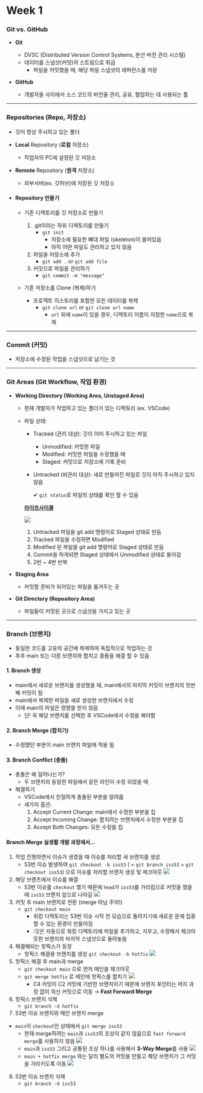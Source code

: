 # Week 1

### Git vs. GitHub

- **Git**

  - DVSC (Distributed Version Control Systems, 분산 버전 관리 시스템)
  - 데이터를 스냅샷(커밋)의 스트림으로 취급
    - 파일을 커밋했을 때, 해당 파일 스냅샷의 레퍼런스를 저장

- **GitHub**
  - 개발자들 사이에서 소스 코드의 버전을 관리, 공유, 협업하는 데 사용되는 툴

---

### Repositories (Repo, 저장소)

- 깃이 항상 주시하고 있는 폴더
- **Local** Repository (**로컬** 저장소)
  - 작업자의 PC에 설정된 깃 저장소
- **Remote** Repository (**원격** 저장소)

  - 외부서버(ex. 깃허브)에 저장된 깃 저장소

- #### Repository 만들기

  - 기존 디렉토리를 깃 저장소로 만들기

    1.  .git이라는 하위 디렉토리를 만들기
        - `git init`
          - 저장소에 필요한 뼈대 파일 (skeleton)이 들어있음
          - 아직 어떤 파일도 관리하고 있지 않음
    2.  파일을 저장소에 추가
        - `git add .` or `git add file`
    3.  커밋으로 파일을 관리하기
        - `git commit -m "message"`

  - 기존 저장소를 Clone (복제)하기
    - 프로젝트 히스토리를 포함한 모든 데이터를 복제
      - `git clone url` or `git clone url name`
        - `url` 뒤에 `name`이 있을 경우, 디렉토리 이름이 지정한 `name`으로 복제

---

### Commit (커밋)

- 저장소에 수정된 작업을 스냅샷으로 남기는 것

---

### Git Areas (Git Workflow, 작업 환경)

- **Working Directory (Working Area, Unstaged Area)**

  - 현재 개발자가 작업하고 있는 폴더가 있는 디렉토리 (ex. VSCode)
  - 파일 상태:

    - Tracked (관리 대상): 깃이 이미 주시하고 있는 파일
      - Unmodified: 커밋한 파일
      - Modified: 커밋한 파일을 수정했을 때
      - Staged: 커밋으로 저장소에 기록 준비
    - Untracked (비관리 대상): 새로 만들어진 파일로 깃이 아직 주시하고 있지 않음

      ✔︎ `git status`로 파일의 상태를 확인 할 수 있음

    **[라이프사이클](https://ordo.tistory.com/133)**

    ![](https://git-scm.com/book/en/v2/images/lifecycle.png)

    1. Untracked 파일을 git add 명령어로 Staged 상태로 만듬
    2. Tracked 파일을 수정하면 Modified
    3. Modified 된 파일을 git add 명령어로 Staged 상태로 만듬
    4. Commit을 하게되면 Staged 상태에서 Unmodified 상태로 돌아감
    5. 2번 ~ 4번 반복

- **Staging Area**

  - 커밋할 준비가 되어있는 파일을 옮겨두는 곳

- **Git Directory (Repository Area)**
  - 파일들이 커밋된 곳으로 스냅샷을 가지고 있는 곳

---

### Branch (브랜치)

- 동일한 코드를 고유의 공간에 복제하여 독립적으로 작업하는 것
- 추후 main 또는 다른 브랜치와 합치고 충돌을 해결 할 수 있음

#### 1. Branch 생성

- main에서 새로운 브랜치를 생성했을 때, main에서의 마지막 커밋이 브랜치의 첫번째 커밋이 됨
- main에서 복제한 파일을 새로 생성한 브랜치에서 수정
- 이때 main의 파일은 영향을 받지 않음
  - 단! 꼭 해당 브랜치를 선택한 후 VSCode에서 수정을 해야함

#### 2. Branch Merge (합치기)

- 수정했던 부분이 main 브랜치 파일에 적용 됨

#### 3. Branch Conflict (충돌)

- 충돌은 왜 일어나는가?
  - 두 브랜치의 동일한 파일에서 같은 라인이 수정 되었을 때
- 해결하기
  - VSCode에서 친절하게 충돌된 부분을 알려줌
  - 세가지 옵션:
    1.  Accept Current Change: main에서 수정한 부분을 킵
    2.  Accept Incoming Change: 합치려는 브랜치에서 수정한 부분을 킵
    3.  Accept Both Changes: 모든 수정을 킵

#### Branch Merge 실생활 개발 과정에서...

1. 작업 진행하면서 이슈가 생겼을 때 이슈를 처리할 새 브랜치를 생성
   - 53번 이슈 발생하여 `git checkout -b iss53` ( = `git branch iss53` + `git checkout iss53`) 으로 이슈를 처리할 브랜치 생성 및 체크아웃
     ![](https://git-scm.com/book/en/v2/images/basic-branching-2.png)
2. 해당 브랜츠에서 이슈를 해결
   - 53번 이슈를 `checkout` 했기 때문에 `head`가 `iss53`를 가리킴으로 커밋을 했을 때 `iss53` 브랜치 앞으로 나아감
     ![](https://git-scm.com/book/en/v2/images/basic-branching-3.png)
3. 커밋 후 main 브랜치로 전환 (merge 아님 주의!)
   - `git checkout main`
     - 워킹 디렉토리는 53번 이슈 시작 전 모습으로 돌려지기에 새로운 문제 집중할 수 있는 환경이 만들어짐
     - ❕깃은 자동으로 워킹 디렉토리에 파일을 추가하고, 지우고, 수정해서 체크아웃한 브랜치의 마지막 스냅샷으로 돌려놓음
4. 해결해되는 핫픽스가 등장
   - 핫픽스 해결용 브랜치를 생성 `git checkout -b hotfix`
     ![](https://git-scm.com/book/en/v2/images/basic-branching-4.png)
5. 핫픽스 해결 후 main과 merge
   - `git checkout main` 으로 먼저 메인을 체크아웃
   - `git merge hotfix` 로 메인에 핫픽스를 합치기
     ![](https://git-scm.com/book/en/v2/images/basic-branching-5.png)
     - C4 커밋이 C2 커밋에 기반한 브랜치이기 때문에 브랜치 포인터는 머지 과정 없이 최신 커밋으로 이동 → **Fast Forward Merge**
6. 핫픽스 브랜치 삭제
   - `git branch -d hotfix`
7. 53번 이슈 브랜치와 메인 브랜치 merge

- `main`이 `checkout`인 상태에서 `git merge iss53`
  - 현재 merge하려는 `main`과 `iss53`의 조상이 같지 않음으로 `fast forward merge`를 사용하지 않음
    ![](https://git-scm.com/book/en/v2/images/basic-merging-1.png)
  - `main`과 `iss53` 그리고 공통된 조상 하나를 사용해서 **3-Way Merge**를 사용
    ![](https://git-scm.com/book/en/v2/images/basic-merging-2.png)
  - `main + hotfix merge` 와는 달리 별도의 커밋을 만들고 해당 브랜치가 그 커밋을 가리키도록 이동
    ![](https://git-scm.com/book/en/v2/images/basic-merging-2.png)

8. 53번 이슈 브랜치 삭제
   - `git branch -d iss53`
